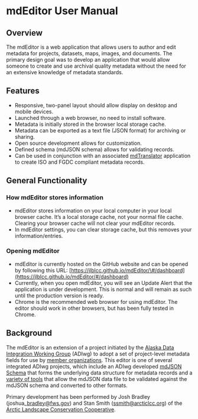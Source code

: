 # mdEditor User Manual

## Overview

The mdEditor is a web application that allows users to author and edit metadata for projects, datasets, maps, images, and documents. The primary design goal was to develop an application that would allow someone to create and use archival quality metadata without the need for an extensive knowledge of metadata standards.

## Features

* Responsive, two-panel layout should allow display on desktop and mobile devices.
* Launched through a web browser, no need to install software.
* Metadata is initially stored in the browser local storage cache.
* Metadata can be exported as a text file \(JSON format\) for archiving or sharing.
* Open source development allows for customization.
* Defined schema \(mdJSON schema\) allows for validating records.
* Can be used in conjunction with an associated [mdTranslator](https://github.com/adiwg/mdTranslator) application to create ISO and FGDC compliant metadata records.

## General Functionality

### How mdEditor stores information

* mdEditor stores information on your local computer in your local browser cache. It’s a local storage cache, not your normal file cache. Clearing your browser cache will not clear your mdEditor records.
* In mdEditor settings, you can clear storage cache, but this removes your information/entries.

### Opening mdEditor

* mdEditor is currently hosted on the GitHub website and can be opened by following this URL: [https://jlblcc.github.io/mdEditor/\#/dashboard](https://jlblcc.github.io/mdEditor/#/dashboard)
* Currently, when you open mdEditor, you will see an Update Alert that the application is under development. This is normal and will remain as such until the production version is ready.
* Chrome is the recommended web browser for using mdEditor. The editor should work in other browsers, but has been fully tested in Chrome.

## Background

The mdEditor is an extension of a project initiated by the [Alaska Data Integration Working Group](http://www.adiwg.org/about/) \(ADIwg\) to adopt a set of project-level metadata fields for use by [member organizations](http://www.adiwg.org/about/#contributing-organizations). This editor is one of several integrated ADIwg projects, which include an ADIwg developed [mdJSON Schema](https://github.com/adiwg/mdJson-schemas) that forms the underlying data structure for metadata records and a [variety of tools](http://mdtools.adiwg.org/#popup-welcome) that allow the mdJSON data file to be validated against the mdJSON schema and converted to other formats.

Primary development has been performed by Josh Bradley \(joshua\_bradley@fws.gov\) and Stan Smith \(ssmith@arcticlcc.org\) of the [Arctic Landscape Conservation Cooperative](http://arcticlcc.org/).



